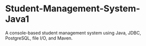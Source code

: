 # Student-Management-System-Java1
A console-based student management system using Java, JDBC, PostgreSQL, file I/O, and Maven.
